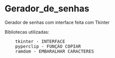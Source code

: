 # Gerador_de_senhas
Gerador de senhas com interface feita com Tkinter

Bibliotecas utilizadas:
<pre>
    <span style="font-weight: 400">tkinter - INTERFACE</span>
    <span style="font-weight: 400">pyperclip - FUNÇÃO COPIAR</span>
    <span style="font-weight: 400">ramdom - EMBARALHAR CARACTERES</span>
</pre>    
